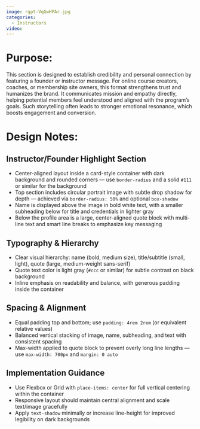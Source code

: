 ```yaml
---
image: rgpt-VqGwHPAr.jpg
categories:
  - Instructors
video:
---
```

# Purpose:
This section is designed to establish credibility and personal connection by featuring a founder or instructor message. For online course creators, coaches, or membership site owners, this format strengthens trust and humanizes the brand. It communicates mission and empathy directly, helping potential members feel understood and aligned with the program’s goals. Such storytelling often leads to stronger emotional resonance, which boosts engagement and conversion.

# Design Notes:

## Instructor/Founder Highlight Section
* Center-aligned layout inside a card-style container with dark background and rounded corners — use `border-radius` and a solid `#111` or similar for the background
* Top section includes circular portrait image with subtle drop shadow for depth — achieved via `border-radius: 50%` and optional `box-shadow`
* Name is displayed above the image in bold white text, with a smaller subheading below for title and credentials in lighter gray
* Below the profile area is a large, center-aligned quote block with multi-line text and smart line breaks to emphasize key messaging

## Typography & Hierarchy
* Clear visual hierarchy: name (bold, medium size), title/subtitle (small, light), quote (large, medium-weight sans-serif)
* Quote text color is light gray (`#ccc` or similar) for subtle contrast on black background
* Inline emphasis on readability and balance, with generous padding inside the container

## Spacing & Alignment
* Equal padding top and bottom; use `padding: 4rem 2rem` (or equivalent relative values)
* Balanced vertical stacking of image, name, subheading, and text with consistent spacing
* Max-width applied to quote block to prevent overly long line lengths — use `max-width: 700px` and `margin: 0 auto`

## Implementation Guidance
* Use Flexbox or Grid with `place-items: center` for full vertical centering within the container
* Responsive layout should maintain central alignment and scale text/image gracefully
* Apply `text-shadow` minimally or increase line-height for improved legibility on dark backgrounds
